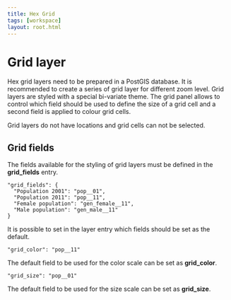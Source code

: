 ```yaml
---
title: Hex Grid
tags: [workspace]
layout: root.html
---
```


# Grid layer

Hex grid layers need to be prepared in a PostGIS database. It is recommended to create a series of grid layer for different zoom level. Grid layers are styled with a special bi-variate theme. The grid panel allows to control which field should be used to define the size of a grid cell and a second field is applied to colour grid cells.

Grid layers do not have locations and grid cells can not be selected.

## **Grid fields**

The fields available for the styling of grid layers must be defined in the **grid_fields** entry.

```text
"grid_fields": {
  "Population 2001": "pop__01",
  "Population 2011": "pop__11",
  "Female population": "gen_female__11",
  "Male population": "gen_male__11"
}
```

It is possible to set in the layer entry which fields should be set as the default.

`"grid_color": "pop__11"`

The default field to be used for the color scale can be set as **grid_color**.

`"grid_size": "pop__01"`

The default field to be used for the size scale can be set as **grid_size**.